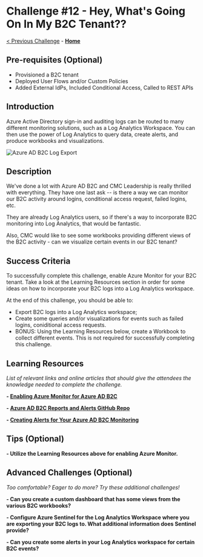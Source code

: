 # Challenge \#12 - Hey, What's Going On In My B2C Tenant??

[< Previous Challenge](./11-parameterize.md) - **[Home](../readme.md)**

## Pre-requisites (Optional)

- Provisioned a B2C tenant
- Deployed User Flows and/or Custom Policies
- Added External IdPs, Included Conditional Access, Called to REST APIs

## Introduction
Azure Active Directory sign-in and auditing logs can be routed to many different monitoring solutions, such as a Log Analytics Workspace. You can then use the power of Log Analytics to query data, create alerts, and produce workbooks and visualizations.

![Azure AD B2C Log Export](https://docs.microsoft.com/en-us/azure/active-directory-b2c/media/azure-monitor/azure-monitor-flow.png)
## Description

We've done a lot with Azure AD B2C and CMC Leadership is really thrilled with everything. They have one last ask -- is there a way we can monitor our B2C activity around logins, conditional access request, failed logins, etc.

They are already Log Analytics users, so if there's a way to incorporate B2C monitoring into Log Analytics, that would be fantastic.

Also, CMC would like to see some workbooks providing different views of the B2C activity - can we visualize certain events in our B2C tenant?

## Success Criteria

To successfully complete this challenge, enable Azure Monitor for your B2C tenant. Take a look at the Learning Resources section in order for some ideas on how to incorporate your B2C logs into a Log Analytics workspace.

At the end of this challenge, you should be able to:

- Export B2C logs into a Log Analytics workspace;
- Create some queries and/or visualizations for events such as failed logins, coniditional access requests.
- BONUS: Using the Learning Resources below, create a Workbook to collect different events. This is not required for successfully completing this challenge.

## Learning Resources

_List of relevant links and online articles that should give the attendees the knowledge needed to complete the challenge._

**- [Enabling Azure Monitor for Azure AD B2C](https://docs.microsoft.com/en-us/azure/active-directory-b2c/azure-monitor)**

**- [Azure AD B2C Reports and Alerts GitHub Repo](https://github.com/azure-ad-b2c/siem#phone-authentication-failures)**

**- [Creating Alerts for Your Azure AD B2C Monitoring](https://docs.microsoft.com/en-us/azure/active-directory-b2c/azure-monitor#create-alerts)**

## Tips (Optional)

**- Utilize the Learning Resources above for enabling Azure Monitor.**

## Advanced Challenges (Optional)

_Too comfortable? Eager to do more? Try these additional challenges!_

**- Can you create a custom dashboard that has some views from the various B2C workbooks?**

**- Configure Azure Sentinel for the Log Analytics Workspace where you are exporting your B2C logs to. What additional information does Sentinel provide?**

**- Can you create some alerts in your Log Analytics workspace for certain B2C events?**